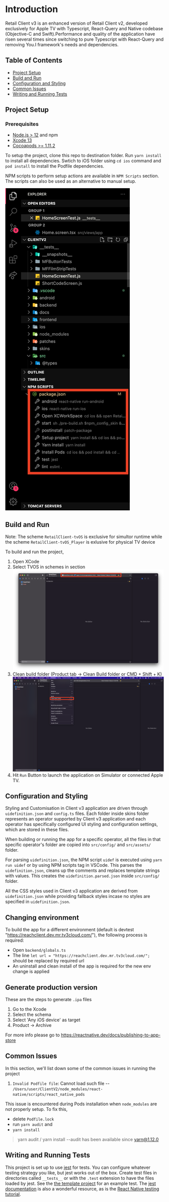 # Introduction

Retail Client v3 is an enhanced version of Retail Client v2, developed exclusively for Apple TV with Typescript, React-Query and Native codebase (Objective-C and Swift).Performance and quality of the application have risen several times since switching to pure Typescript with React-Query and removing You.I framework's needs and dependencies.

## Table of Contents

- [Project Setup](#project-setup)
- [Build and Run](#build-and-run)
- [Configuration and Styling](#configuration-and-styling)
- [Common Issues](#common-issues)
- [Writing and Running Tests](#writing-and-running-tests)

## Project Setup

### Prerequisites

- [Node.js > 12](https://nodejs.org) and npm
- [Xcode 13](https://developer.apple.com/xcode)
- [Cocoapods >= 1.11.2](https://cocoapods.org)

To setup the project, clone this repo to destination folder. Run `yarn install` to install all dependencies. Swtich to iOS folder using `cd ios` command and `pod install` to install the Podfile dependencies.

NPM scripts to perform setup actions are available in `NPM Scripts` section. The scripts can also be used as an alternative to manual setup.

![NPM Scripts in VSCode](./readme/screenshot3.png)

## Build and Run

Note: The scheme `RetailClient-tvOS` is exclusive for simultor runtime while the scheme `RetailClient-tvOS_Player` is exlusive for physical TV device

To build and run the project,

1. Open XCode
2. Select TVOS in schemes in section
   ![Selecting scheme in XCode](./readme/screenshot1.png)
3. Clean build folder (Product tab -> Clean Build folder or CMD + Shift + K)
   ![Cleaning Build Folder](./readme/screenshot2.png)
4. Hit `Run` Button to launch the application on Simulator or connected Apple TV.

## Configuration and Styling

Styling and Customisation in Client v3 application are driven through `uidefinition.json` and `config.ts` files. Each folder inside skins folder represents an operator supported by Client v3 application and each operator has specifically configured UI styling and configuration settings, which are stored in these files.

When building or running the app for a specific operator, all the files in that specific operator's folder are copied into `src/config/` and `src/assets/` folder.

For parsing `uidefinition.json`, the NPM script `uidef` is executed using `yarn run uidef` or by using NPM scripts tag in VSCode. This parses the `uidefinition.json`, cleans up the comments and replaces template strings with values. This creates the `uidefinition.parsed.json` inside `src/config/` folder.

All the CSS styles used in Client v3 application are derived from `uidefinition.json` while providing fallback styles incase no styles are specified in `uidefinition.json`.

## Changing environment

To build the app for a different environment (default is devtest "https://reachclient.dev.mr.tv3cloud.com/"), the following process is required:

- Open `backend/globals.ts`
- The line `let url = "https://reachclient.dev.mr.tv3cloud.com/";` should be replaced by required url
- An uninstall and clean install of the app is required for the new env change is applied

## Generate production version

These are the steps to generate `.ipa` files

1. Go to the Xcode
2. Select the schema
3. Select 'Any iOS device' as target
4. Product -> Archive

For more info please go to https://reactnative.dev/docs/publishing-to-app-store

## Common Issues

In this section, we'll list down some of the common issues in running the project

1. `Invalid Podfile file`: Cannot load such file --` /Users/user/ClientV2/node_modules/react-native/scripts/react_native_pods`

This issue is encountered during Pods installation when `node_modules` are not properly setup. To fix this,

- delete `Podfile.lock`
- run `yarn audit` and
- `yarn install`

> yarn audit / yarn install --audit has been available since yarn@1.12.0

## Writing and Running Tests

This project is set up to use [jest](https://facebook.github.io/jest/) for tests. You can configure whatever testing strategy you like, but jest works out of the box. Create test files in directories called `__tests__` or with the `.test` extension to have the files loaded by jest. See the [the template project](https://github.com/react-community/create-react-native-app/blob/master/react-native-scripts/template/App.test.js) for an example test. The [jest documentation](https://facebook.github.io/jest/docs/en/getting-started.html) is also a wonderful resource, as is the [React Native testing tutorial](https://facebook.github.io/jest/docs/en/tutorial-react-native.html).

<!-- # Contribute
TODO: Explain how other users and developers can contribute to make your code better.

If you want to learn more about creating good readme files then refer the following [guidelines](https://docs.microsoft.com/en-us/azure/devops/repos/git/create-a-readme?view=azure-devops). You can also seek inspiration from the below readme files:
- [ASP.NET Core](https://github.com/aspnet/Home)
- [Visual Studio Code](https://github.com/Microsoft/vscode)
- [Chakra Core](https://github.com/Microsoft/ChakraCore) -->
